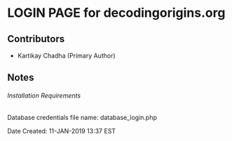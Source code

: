 # LOGIN PAGE for decodingorigins.org

## Contributors
- Kartikay Chadha (Primary Author)


## Notes

###### Installation Requirements

Database credentials file name: database_login.php



Date Created: 11-JAN-2019 13:37 EST
